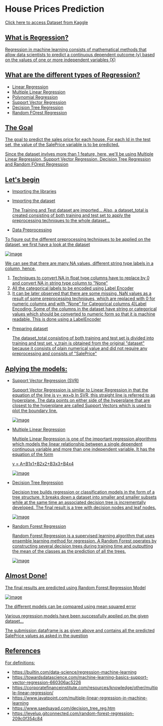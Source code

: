# **House Prices Prediction**
<a href="https://www.kaggle.com/c/house-prices-advanced-regression-techniques/data"> Click here to access Dataset from Kaggle

## **What is Regression?**

Regression in machine learning consists of mathematical methods that allow data scientists to predict a continuous dependent outcome (y) based on the values of one or more independent variables (X)

## **What are the different types of Regression?**

* Linear Regression
* Multiple Linear Regression
* Polynomial Regression
* Support Vector Regression
* Decision Tree Regression
* Random FOrest Regression

##  **The Goal**

The goal to predict the sales price for each house. For each Id in the test set, the value of the SalePrice variable is to be predicted. 

Since the dataset invlves more than 1 feature, here, we'll be using Multiple Linear Regression, Support Vector Regression, Decision Tree Regression and Random FOrest Regression

## Let's begin
  
  * Importing the libraries
  * Importing the dataset
  
      The Training and Test dataset are imported... Also, a dataset_total is created consisting of both training and test set to apply the preprocessing techniques to the whole dataset...
  * Data Preprocessing
   
  To figure out the different preprocessing techniques to be applied on the dataset, we first have a look at the dataset
  
  ![image](https://user-images.githubusercontent.com/83827603/141648756-e516e336-bdc2-485f-928a-9e8482a95dd0.png)
  
  We can see that there are many NA values, different string type labels in a column, hence, 
  1) Techniques to convert NA in float type columns have to replace by 0 and convert NA in string type column to "None"
  2) All the categorical labels to be encoded using Label Encoder
  3) It can be later observed that there are some missing, NaN values as a result of some preprocessing techniques, which are replaced with 0 for numeric columns and with "None" for Categorical columns
  4)Label Encoding: Some of the columns in the dataset have string or categorical values which should be converted to numeric form so that it is machine readable. This is done using a LabelEncoder
  
  * Preparing dataset
  
    The dataset_total consisting of both training and test set is divided into training and test set. y_train is obtained from the original "dataset" because it consists of plain numerical value and did not require any preprocessing and consists of "SalePrice"
  
## Aplying the models:
  
  * Support Vector Regression (SVR)
  
    Support Vector Regression is similar to Linear Regression in that the equation of the line is y= wx+b In SVR, this straight line is referred to as hyperplane. The data points on either side of the hyperplane that are closest to the hyperplane are called Support Vectors which is used to plot the boundary line.
  
    ![image](https://user-images.githubusercontent.com/83827603/141650113-654bfab4-41d0-4ebd-88d2-dd7c6308e95e.png)

  * Multiple Linear Regression
  
    Multiple Linear Regression is one of the important regression algorithms which models the linear relationship between a single dependent continuous variable and more than one independent variable. It has the equation of the form 

    y = A+B1x1+B2x2+B3x3+B4x4
  
    ![image](https://user-images.githubusercontent.com/83827603/141650091-3a55f342-882c-4a6a-bcd3-079840c37df2.png)

  * Decision Tree Regression
  
    Decision tree builds regression or classification models in the form of a tree structure. It breaks down a dataset into smaller and smaller subsets while at the same time an associated decision tree is incrementally developed. The final result is a tree with decision nodes and leaf nodes.
  
    ![image](https://user-images.githubusercontent.com/83827603/141650139-e6d37e0c-249c-4b2e-91c7-062f1791d753.png)

  * Random Forest Regression
  
    Random Forest Regression is a supervised learning algorithm that uses ensemble learning method for regression. A Random Forest operates by constructing several decision trees during training time and outputting the mean of the classes as the prediction of all the trees.
  
    ![image](https://user-images.githubusercontent.com/83827603/141650169-c597fbe4-594f-4b26-854e-caa435e65547.png)

 ## Almost Done!
  
  The final results are predicted using Random Forest Regression Model
  
  ![image](https://user-images.githubusercontent.com/83827603/141650214-9d6a4f60-8a12-48e8-baba-e06621617074.png)

  The different models can be compared using mean squared error
  
  Various regression models have been successfully applied on the given dataset...

  The submission dataframe is as given above and contains all the predicted SalePrice values as asked in the question
  
## References
  
  For definitions:

* https://builtin.com/data-science/regression-machine-learning
* https://towardsdatascience.com/machine-learning-basics-support-vector-regression-660306ac5226
* https://corporatefinanceinstitute.com/resources/knowledge/other/multiple-linear-regression/
* https://www.javatpoint.com/multiple-linear-regression-in-machine-learning
* https://www.saedsayad.com/decision_tree_reg.htm
* https://levelup.gitconnected.com/random-forest-regression-209c0f354c84
  
